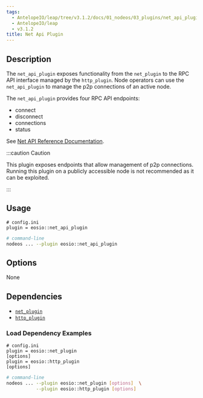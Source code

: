 ```yaml
---
tags:
  - AntelopeIO/leap/tree/v3.1.2/docs/01_nodeos/03_plugins/net_api_plugin/index.md
  - AntelopeIO/leap
  - v3.1.2
title: Net Api Plugin
---
```

## Description
The `net_api_plugin` exposes functionality from the `net_plugin` to the RPC API interface managed by the `http_plugin`. Node operators can use the `net_api_plugin` to manage the p2p connections of an active node.

The `net_api_plugin` provides four RPC API endpoints:

* connect
* disconnect
* connections
* status

See [Net API Reference Documentation](https://docs.eosnetwork.com/leap-plugins/latest/net.api/).


:::caution Caution

This plugin exposes endpoints that allow management of p2p connections. Running this plugin on a publicly accessible node is not recommended as it can be exploited.

:::


## Usage

```console
# config.ini
plugin = eosio::net_api_plugin
```
```sh
# command-line
nodeos ... --plugin eosio::net_api_plugin
```

## Options

None

## Dependencies

* [`net_plugin`](../net_plugin/index.md)
* [`http_plugin`](../http_plugin/index.md)

### Load Dependency Examples

```console
# config.ini
plugin = eosio::net_plugin
[options]
plugin = eosio::http_plugin
[options]
```
```sh
# command-line
nodeos ... --plugin eosio::net_plugin [options]  \
           --plugin eosio::http_plugin [options]
```
